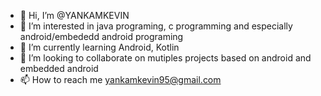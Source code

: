 - 👋 Hi, I’m @YANKAMKEVIN
- 👀 I’m interested in java programing, c programming and especially android/embededd android programing
- 🌱 I’m currently learning Android, Kotlin
- 💞️ I’m looking to collaborate on mutiples projects based on android and embedded android
- 📫 How to reach me yankamkevin95@gmail.com

<!---
YANKAMKEVIN/YANKAMKEVIN is a ✨ special ✨ repository because its `README.md` (this file) appears on your GitHub profile.
You can click the Preview link to take a look at your changes.
--->
